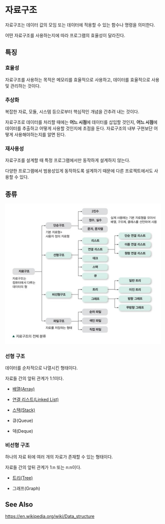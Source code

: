 # 자료구조

자료구조는 데이터 값의 모임 또는 데이터에 적용할 수 있는 함수나 명령을 의미한다. 

어떤 자료구조를 사용하는지에 따라 프로그램의 효율성이 달라진다.

## 특징
### 효율성
자료구조를 사용하는 목적은 메모리를 효율적으로 사용하고, 데이터를 효율적으로 사용 및 관리하는 것이다. 

### 추상화
복잡한 자료, 모듈, 시스템 등으로부터 핵심적인 개념을 간추려 내는 것이다.

자료구조로 데이터를 처리할 때에는 **어느 시점**에 데이터를 삽입할 것인지, **어느 시점**에 데이터를 추출하고 어떻게 사용할 것인지에 초점을 둔다. 자료구조의 내부 구현보단 어떻게 사용해야하는지를 알면 된다. 

### 재사용성
자료구조를 설계할 때 특정 프로그램에서만 동작하게 설계하지 않는다. 

다양한 프로그램에서 범용성있게 동작하도록 설계하기 때문에 다른 프로젝트에서도 사용할 수 있다. 

## 종류
![자료구조 종류](./img/type-of-data-structure.png)

### 선형 구조
데이터를 순차적으로 나열시킨 형태이다.

자료들 간의 앞뒤 관계가 1:1이다.

- [배열(Array)](/Data-Structure/Array.md)

- [연결 리스트(Linked List)](/Data-Structure/Linked-List.md)

- [스택(Stack)](/Data-Structure/Stack.md)

- 큐(Queue)

- 덱(Deque)

### 비선형 구조
하나의 자료 뒤에 여러 개의 자료가 존재할 수 있는 형태이다.

자료들 간의 앞뒤 관계가 1:n 또는 n:n이다. 

- [트리(Tree)](/Data-Structure/Tree.md)

- 그래프(Graph)

## See Also

https://en.wikipedia.org/wiki/Data_structure
